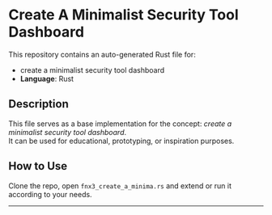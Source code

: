 # Create A Minimalist Security Tool Dashboard

This repository contains an auto-generated Rust file for:

- create a minimalist security tool dashboard
- **Language**: Rust

## Description

This file serves as a base implementation for the concept: *create a minimalist security tool dashboard*.  
It can be used for educational, prototyping, or inspiration purposes.

## How to Use

Clone the repo, open `fnx3_create_a_minima.rs` and extend or run it according to your needs.

---


